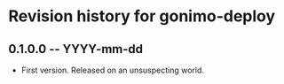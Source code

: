 # Revision history for gonimo-deploy

## 0.1.0.0  -- YYYY-mm-dd

* First version. Released on an unsuspecting world.
